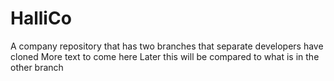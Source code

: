 # HalliCo
A company repository that has two branches that separate developers have cloned
More text to come here
Later this will be compared to what is in the other branch 
